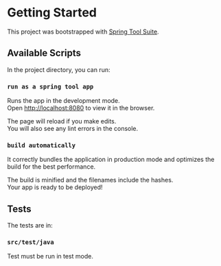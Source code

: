 # Getting Started

This project was bootstrapped with [Spring Tool Suite](https://spring.io/tools).

## Available Scripts

In the project directory, you can run:

### `run as a spring tool app`

Runs the app in the development mode.\
Open [http://localhost:8080](http://localhost:8080) to view it in the browser.

The page will reload if you make edits.\
You will also see any lint errors in the console.

### `build automatically `

It correctly bundles the application in production mode and optimizes the build for the best performance.

The build is minified and the filenames include the hashes.\
Your app is ready to be deployed!

 ## Tests
 
 The tests are in:
 
 ### `src/test/java`
 
 Test must be run in test mode.
 
